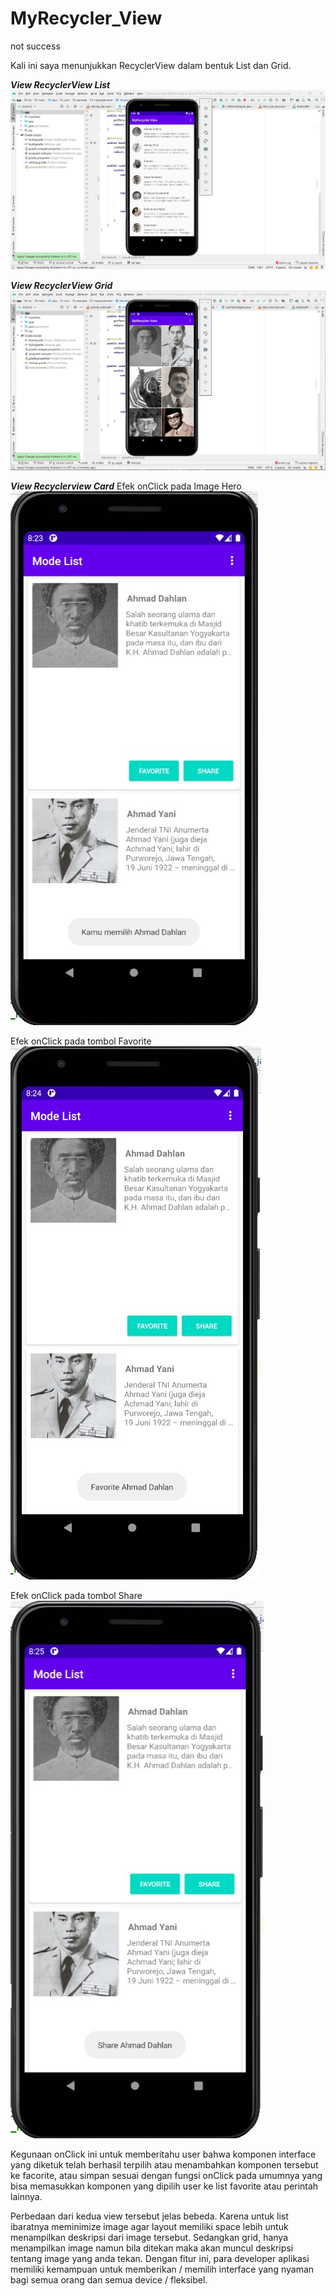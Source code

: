 # MyRecycler_View
not success

Kali ini saya menunjukkan RecyclerView dalam bentuk List dan Grid.

***View RecyclerView List***
![Alt Text](https://github.com/lethanaxeger/MyRecycler_View/blob/master/Screenshots/List%20view.jpg)

***View RecyclerView Grid***
![Alt Text](https://github.com/lethanaxeger/MyRecycler_View/blob/master/Screenshots/grid%20view.jpg)

***View Recyclerview Card***
Efek onClick pada Image Hero
![Alt Text](https://github.com/lethanaxeger/MyRecycler_View/blob/master/Screenshots/Card%20.jpg)

Efek onClick pada tombol Favorite
![Alt Text](https://github.com/lethanaxeger/MyRecycler_View/blob/master/Screenshots/Card_1.jpg)

Efek onClick pada tombol Share
![Alt Text](https://github.com/lethanaxeger/MyRecycler_View/blob/master/Screenshots/Card_2.jpg)


Kegunaan onClick ini untuk memberitahu user bahwa komponen interface yang diketuk telah berhasil terpilih atau menambahkan komponen tersebut ke facorite, atau simpan sesuai dengan fungsi onClick pada umumnya yang bisa memasukkan komponen yang dipilih user ke list favorite atau perintah lainnya.

Perbedaan dari kedua view tersebut jelas bebeda. Karena untuk list ibaratnya meminimize image agar layout memiliki space lebih untuk menampilkan deskripsi dari image tersebut. Sedangkan grid, hanya menampilkan image namun bila ditekan maka akan muncul deskripsi tentang image yang anda tekan. 
Dengan fitur ini, para developer aplikasi memiliki kemampuan untuk memberikan / memilih interface yang nyaman bagi semua orang dan semua device / fleksibel.
